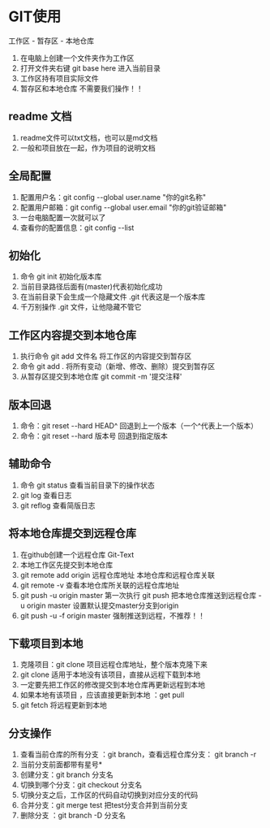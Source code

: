 
# GIT使用

工作区 - 暂存区 - 本地仓库

1. 在电脑上创建一个文件夹作为工作区
2. 打开文件夹右键 git base here 进入当前目录
3. 工作区持有项目实际文件
4. 暂存区和本地仓库 不需要我们操作！！

## readme 文档
1. readme文件可以txt文档，也可以是md文档
2. 一般和项目放在一起，作为项目的说明文档

## 全局配置
1. 配置用户名：git config --global user.name "你的git名称"
2. 配置用户邮箱：git config --global user.email "你的git验证邮箱"
3. 一台电脑配置一次就可以了
4. 查看你的配置信息：git config --list

## 初始化
1. 命令 git init 初始化版本库
2. 当前目录路径后面有(master)代表初始化成功
3. 在当前目录下会生成一个隐藏文件 .git 代表这是一个版本库
4. 千万别操作 .git 文件，让他隐藏不管它

## 工作区内容提交到本地仓库
1. 执行命令 git add 文件名 将工作区的内容提交到暂存区
2. 命令 git add . 将所有变动（新增、修改、删除）提交到暂存区
3. 从暂存区提交到本地仓库 git commit -m '提交注释'

## 版本回退
1. 命令：git reset --hard HEAD^  回退到上一个版本（一个^代表上一个版本）
2. 命令：git reset --hard 版本号  回退到指定版本

## 辅助命令
1. 命令 git status 查看当前目录下的操作状态
2. git log 查看日志
3. git reflog 查看简版日志

## 将本地仓库提交到远程仓库
1. 在github创建一个远程仓库 Git-Text
2. 本地工作区先提交到本地仓库
3. git remote add origin 远程仓库地址  本地仓库和远程仓库关联
4. git remote -v  查看本地仓库所关联的远程仓库地址
5. git push -u origin master  第一次执行
  git push 把本地仓库推送到远程仓库
  -u origin master 设置默认提交master分支到origin
6. git push -u -f origin master 强制推送到远程，不推荐！！



## 下载项目到本地
1. 克隆项目：git clone 项目远程仓库地址，整个版本克隆下来
2. git clone 适用于本地没有该项目，直接从远程下载到本地
3. 一定要先把工作区的修改提交到本地仓库再更新远程到本地
4. 如果本地有该项目 ，应该直接更新到本地 ：get pull
5. git fetch 将远程更新到本地



## 分支操作
1. 查看当前仓库的所有分支 ：git branch，查看远程仓库分支： git branch -r
2. 当前分支前面都带有星号*
3. 创建分支：git branch 分支名
4. 切换到哪个分支：git checkout 分支名  
5. 切换分支之后，工作区的代码自动切换到对应分支的代码
6. 合并分支：git merge test 把test分支合并到当前分支
7. 删除分支 ：git branch -D 分支名




